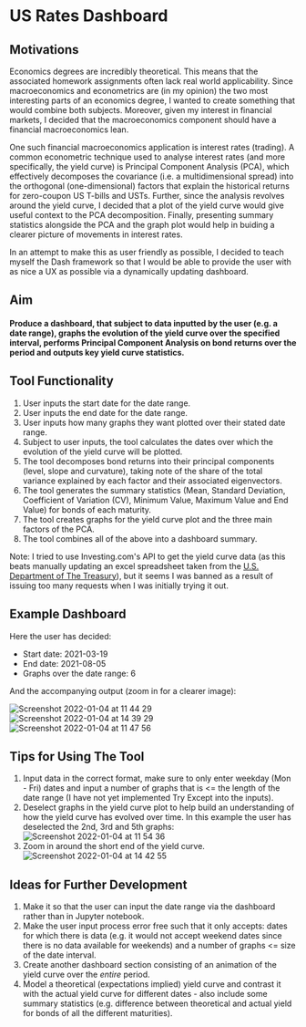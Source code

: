 # US Rates Dashboard

## Motivations
Economics degrees are incredibly theoretical. This means that the associated homework assignments often lack real world applicability. Since macroeconomics and econometrics are (in my opinion) the two most interesting parts of an economics degree, I wanted to create something that would combine both subjects. Moreover, given my interest in financial markets, I decided that the macroeconomics component should have a financial macroeconomics lean.

One such financial macroeconomics application is interest rates (trading). A common econometric technique used to analyse interest rates (and more specifically, the yield curve) is Principal Component Analysis (PCA), which effectively decomposes the covariance (i.e. a multidimensional spread) into the orthogonal (one-dimensional) factors that explain the historical returns for zero-coupon US T-bills and USTs. Further, since the analysis revolves around the yield curve, I decided that a plot of the yield curve would give useful context to the PCA decomposition. Finally, presenting summary statistics alongside the PCA and the graph plot would help in buiding a clearer picture of movements in interest rates.

In an attempt to make this as user friendly as possible, I decided to teach myself the Dash framework so that I would be able to provide the user with as nice a UX as possible via a dynamically updating dashboard.

## Aim

#### Produce a dashboard, that subject to data inputted by the user (e.g. a date range), graphs the evolution of the yield curve over the specified interval, performs Principal Component Analysis on bond returns over the period and outputs key yield curve statistics.

## Tool Functionality
1) User inputs the start date for the date range.
2) User inputs the end date for the date range.
3) User inputs how many graphs they want plotted over their stated date range.
4) Subject to user inputs, the tool calculates the dates over which the evolution of the yield curve will be plotted.
5) The tool decomposes bond returns into their principal components (level, slope and curvature), taking note of the share of the total variance explained by each factor and their associated eigenvectors.
6) The tool generates the summary statistics (Mean, Standard Deviation, Coefficient of Variation (CV), Minimum Value, Maximum Value and End Value) for bonds of each maturity.
7) The tool creates graphs for the yield curve plot and the three main factors of the PCA.
8) The tool combines all of the above into a dashboard summary. 

Note: I tried to use Investing.com's API to get the yield curve data (as this beats manually updating an excel spreadsheet taken from the [U.S. Department of The Treasury](https://www.treasury.gov/resource-center/data-chart-center/interest-rates/Pages/TextView.aspx?data=yield)), but it seems I was banned as a result of issuing too many requests when I was initially trying it out.

## Example Dashboard
Here the user has decided:
- Start date: 2021-03-19
- End date: 2021-08-05
- Graphs over the date range: 6

And the accompanying output (zoom in for a clearer image): 

![Screenshot 2022-01-04 at 11 44 29](https://user-images.githubusercontent.com/64070251/148054262-4de158d4-0704-440c-b572-edc595a4e7a2.png)
![Screenshot 2022-01-04 at 14 39 29](https://user-images.githubusercontent.com/64070251/148075601-5de088df-ff4c-45ae-b5fd-48153e7bd975.png)
![Screenshot 2022-01-04 at 11 47 56](https://user-images.githubusercontent.com/64070251/148054623-b87732c3-f105-4105-b36d-28427bb53598.png)

## Tips for Using The Tool
1) Input data in the correct format, make sure to only enter weekday (Mon - Fri) dates and input a number of graphs that is <= the length of the date range (I have not yet implemented Try Except into the inputs).
2) Deselect graphs in the yield curve plot to help build an understanding of how the yield curve has evolved over time. In this example the user has deselected the 2nd, 3rd and 5th graphs:
![Screenshot 2022-01-04 at 11 54 36](https://user-images.githubusercontent.com/64070251/148055412-95a53a2e-a516-4ac8-a0cb-31d83de59d5e.png)
3) Zoom in around the short end of the yield curve.
![Screenshot 2022-01-04 at 14 42 55](https://user-images.githubusercontent.com/64070251/148076027-ef9f3f54-b8b1-486d-af7d-0586ea4eb701.png)

## Ideas for Further Development
1) Make it so that the user can input the date range via the dashboard rather than in Jupyter notebook.
2) Make the user input process error free such that it only accepts: dates for which there is data (e.g. it would not accept weekend dates since there is no data available for weekends) and a number of graphs <= size of the date interval.
3) Create another dashboard section consisting of an animation of the yield curve over the _entire_ period.
4) Model a theoretical (expectations implied) yield curve and contrast it with the actual yield curve for different dates - also include some summary statistics (e.g. difference between theoretical and actual yield for bonds of all the different maturities).
